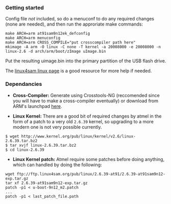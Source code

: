 ### Getting started
Config file *not* included, so do a menuconf to do any required changes (none are needed), and then run the approriate make commands:
```
make ARCH=arm at91sam9n12ek_defconfig
make ARCH=arm menuconfig
make ARCH=arm CROSS_COMPILE="put crosscompiler path here"
mkimage -A arm -O linux -C none -T kernel -a 20008000 -e 20008000 -n linux-2.6 -d arch/arm/boot/zImage uImage.bin
```

Put the resulting uimage.bin into the primary partition of the USB flash drive.

The [linux4sam linux page](http://www.at91.com/linux4sam/bin/view/Linux4SAM/LegacySAM9N12Page#Linux_Kernel) is a good resource for more help if needed.

### Dependancies
- **Cross-Compiler:** Generate using Crosstools-NG (reccomended since you will have to make a cross-compiler eventually) or download from ARM's launchpad [here](https://launchpad.net/gcc-arm-embedded).

- **Linux Kernel:** There are a good bit of required changes by atmel in the form of a patch to a very old ```2.6.39``` kernel, so upgrading to a more modern one is not very possible currently.
```
$ wget http://www.kernel.org/pub/linux/kernel/v2.6/linux-2.6.39.tar.bz2
$ tar xvjf linux-2.6.39.tar.bz2
$ cd linux-2.6.39
```

- **Linux Kernel patch:** Atmel require some patches before doing anything, which can handled by doing the following:
```
wget ftp://ftp.linux4sam.org/pub/linux/2.6.39-at91/2.6.39-at91sam9n12-exp.tar.gz
tar xf 2.6.39-at91sam9n12-exp.tar.gz
patch -p1 < u-boot-9n12_m2.patch
...
patch -p1 < last_patch_file.path
```
